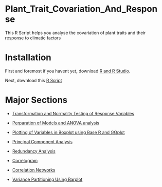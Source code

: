 # Plant_Trait_Covariation_And_Response

This R Script helps you analyse the covariation of plant traits and their response to climatic factors

# Installation

First and foremost if you havent yet, download [R and R Studio](https://posit.co/download/rstudio-desktop/).

Next, download this [R Script](https://github.com/MurugashManavalan/Plant_Trait_Covariation_And_Response/blob/main/Analysis%20-%2018%20September%202024.R)

# Major Sections 

- [Transformation and Normality Testing of Response Variables](https://github.com/MurugashManavalan/Plant_Trait_Covariation_And_Response/blob/9fd8d160e056991ee8d7d73583f57e47f05323d3/Analysis%20-%2018%20September%202024.R#L50-L94)

- [Perparation of Models and ANOVA analysis](https://github.com/MurugashManavalan/Plant_Trait_Covariation_And_Response/blob/9fd8d160e056991ee8d7d73583f57e47f05323d3/Analysis%20-%2018%20September%202024.R#L124-L214)

- [Plotting of Variables in Boxplot using Base R and GGplot](https://github.com/MurugashManavalan/Plant_Trait_Covariation_And_Response/blob/9fd8d160e056991ee8d7d73583f57e47f05323d3/Analysis%20-%2018%20September%202024.R#L215-L622)

- [Principal Component Analysis](https://github.com/MurugashManavalan/Plant_Trait_Covariation_And_Response/blob/9fd8d160e056991ee8d7d73583f57e47f05323d3/Analysis%20-%2018%20September%202024.R#L623-L705)

- [Redundancy Analysis](https://github.com/MurugashManavalan/Plant_Trait_Covariation_And_Response/blob/9fd8d160e056991ee8d7d73583f57e47f05323d3/Analysis%20-%2018%20September%202024.R#L710-L834)

- [Correlogram](https://github.com/MurugashManavalan/Plant_Trait_Covariation_And_Response/blob/9fd8d160e056991ee8d7d73583f57e47f05323d3/Analysis%20-%2018%20September%202024.R#L1068-L1258)

- [Correlation Networks](https://github.com/MurugashManavalan/Plant_Trait_Covariation_And_Response/blob/9fd8d160e056991ee8d7d73583f57e47f05323d3/Analysis%20-%2018%20September%202024.R#L1410-L1449)

- [Variance Partitioning Using Barplot](https://github.com/MurugashManavalan/Plant_Trait_Covariation_And_Response/blob/9fd8d160e056991ee8d7d73583f57e47f05323d3/Analysis%20-%2018%20September%202024.R#L1453-L1773)
